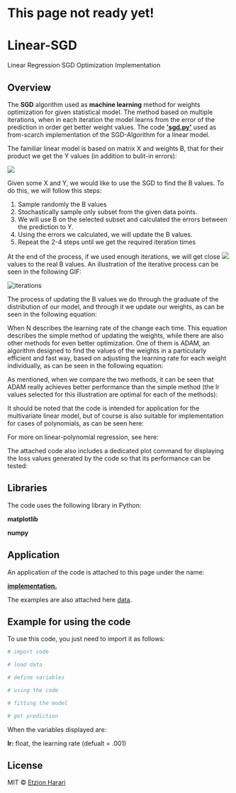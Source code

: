 # This page not ready yet!

# Linear-SGD
Linear Regression SGD Optimization Implementation

## Overview
The **SGD** algorithm used as **machine learning** method for weights optimization for given statistical model. The method based on multiple iterations, when in each iteration the model learns from the error of the prediction in order get better weight values. The code [**'sgd.py'**](https://github.com/EtzionR/Linear-SGD/sgd.py) used as from-scarch implementation of the SGD-Algorithm for a linear model.

The familiar linear model is based on matrix X and weights B, that for their product we get the Y values (in addition to bulit-in errors):

<img src="https://render.githubusercontent.com/render/math?math=Y=BX+\varepsilon">

Given some X and Y, we would like to use the SGD to find the B values. To do this, we will follow this steps:
1. Sample randomly the B values
2. Stochastically sample only subset from the given data points.
3. We will use B on the selected subset and calculated the errors between the prediction to Y.
4. Using the errors we calculated, we will update the B values.
5. Repeat the 2-4 steps until we get the required iteration times

At the end of the process, if we used enough iterations, we will get close <img src="https://render.githubusercontent.com/render/math?math=B_{^}"> values to the real B values. An illustration of the iterative process can be seen in the following GIF:

![iterations](https://github.com/EtzionR/Linear-SGD/blob/main/pictures/iterations.gif)

The process of updating the B values ​​we do through the graduate of the distribution of our model, and through it we update our weights, as can be seen in the following equation:

When N describes the learning rate of the change each time. This equation describes the simple method of updating the weights, while there are also other methods for even better optimization. One of them is ADAM, an algorithm designed to find the values ​​of the weights in a particularly efficient and fast way, based on adjusting the learning rate for each weight individually, as can be seen in the following equation:

As mentioned, when we compare the two methods, it can be seen that ADAM really achieves better performance than the simple method (the lr values ​​selected for this illustration are optimal for each of the methods):

It should be noted that the code is intended for application for the multivariate linear model, but of course is also suitable for implementation for cases of polynomials, as can be seen here:

For more on linear-polynomial regression, see here:

The attached code also includes a dedicated plot command for displaying the loss values ​​generated by the code so that its performance can be tested:

## Libraries
The code uses the following library in Python:

**matplotlib**

**numpy**

## Application
An application of the code is attached to this page under the name: 

[**implementation.**]()

The examples are also attached here [data](https://github.com/EtzionR/My-TF-AutoEncoder/tree/main/data).


## Example for using the code
To use this code, you just need to import it as follows:
``` sh
# import code

# load data

# define variables

# using the code

# fitting the model

# get prediction

```

When the variables displayed are:

**lr:** float, the learning rate  (defualt = .001)

## License
MIT © [Etzion Harari](https://github.com/EtzionR)

